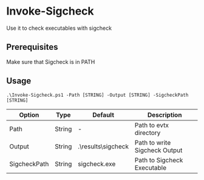 # Invoke-Sigcheck

Use it to check executables with sigcheck  

## Prerequisites

Make sure that Sigcheck is in PATH

## Usage

`.\Invoke-Sigcheck.ps1 -Path [STRING] -Output [STRING] -SigcheckPath [STRING]`

| Option       | Type   | Default            | Description                   |
| ------------ | ------ | ------------------ | ----------------------------- |
| Path         | String | -                  | Path to evtx directory        |
| Output       | String | .\results\sigcheck | Path to write Sigcheck Output |
| SigcheckPath | String | sigcheck.exe       | Path to Sigcheck Executable   |